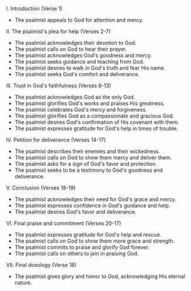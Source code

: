 I. Introduction (Verse 1)
- The psalmist appeals to God for attention and mercy.

II. The psalmist's plea for help (Verses 2-7)
- The psalmist acknowledges their devotion to God.
- The psalmist calls on God to hear their prayer.
- The psalmist acknowledges God's goodness and mercy.
- The psalmist seeks guidance and teaching from God.
- The psalmist desires to walk in God's truth and fear His name.
- The psalmist seeks God's comfort and deliverance.

III. Trust in God's faithfulness (Verses 8-13)
- The psalmist acknowledges God as the only God.
- The psalmist glorifies God's works and praises His greatness.
- The psalmist celebrates God's mercy and forgiveness.
- The psalmist glorifies God as a compassionate and gracious God.
- The psalmist desires God's confirmation of His covenant with them.
- The psalmist expresses gratitude for God's help in times of trouble.

IV. Petition for deliverance (Verses 14-17)
- The psalmist describes their enemies and their wickedness.
- The psalmist calls on God to show them mercy and deliver them.
- The psalmist asks for a sign of God's favor and protection.
- The psalmist seeks to be a testimony to God's goodness and deliverance.

V. Conclusion (Verses 18-19)
- The psalmist acknowledges their need for God's grace and mercy.
- The psalmist expresses confidence in God's guidance and help.
- The psalmist desires God's favor and deliverance.

VI. Final praise and commitment (Verses 20-17)
- The psalmist expresses gratitude for God's help and rescue.
- The psalmist calls on God to show them more grace and strength.
- The psalmist commits to praise and glorify God forever.
- The psalmist calls on others to join in praising God.

VII. Final doxology (Verse 18)
- The psalmist gives glory and honor to God, acknowledging His eternal nature.